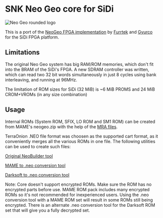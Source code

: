 # SNK Neo Geo core for SiDi

![Neo Geo rounded logo](https://flic.kr/p/2oFL4ET)

This is a port of the [NeoGeo FPGA implementation](https://github.com/MiSTer-devel/NeoGeo_MiSTer) by [Furrtek](https://www.patreon.com/furrtek/posts) and [Gyurco](https://github.com/gyurco/NeoGeo_MiSTer/tree/mist) for the SiDi FPGA platform.

## Limitations
The original Neo Geo system has big RAM/ROM memories, which don't fit into the BRAM of the SiDi's FPGA. A new SDRAM controller was written, which can
read two 32 bit words simultaneously in just 8 cycles using bank interleaving, and running at 96MHz. 

The limitation of ROM sizes for SiDi (32 MiB) is ~6 MiB PROMS and 24 MiB CROM+VROMs (in any size combination)



## Usage

Internal ROMs (System ROM, SFIX, LO ROM and SM1 ROM) can be created from MAME's neogeo.zip with the help of the [MRA files](https://github.com/mist-devel/mist-binaries/tree/master/cores/neogeo/bios).

TerraOnion .NEO file format was choosen as the supported cart format, as it conveniently merges all the various ROMs in one file. The following utilities can be used to create such files:

[Original NeoBuilder tool](https://wiki.terraonion.com/index.php/Neobuilder_Guide)

[MAME to .neo conversion tool](https://github.com/city41/neosdconv)

[Darksoft to .neo conversion tool](https://gitlab.com/loic.petit/darksoft-to-neosd/)

Note: Core doesn't support encrypted ROMs. Make sure the ROM has no encrypted parts before use. MAME ROM pack includes many encrypted ROMs so it's not recommended for inexperienced users. Using the .neo conversion tool with a MAME ROM set will result in some ROMs still being encrypted. There is an alternate .neo conversion tool for the Darksoft ROM set that will give you a fully decrypted set.
